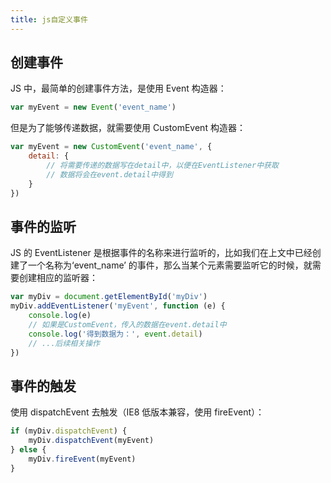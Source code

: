 ```yaml
---
title: js自定义事件
---
```


## 创建事件

JS 中，最简单的创建事件方法，是使用 Event 构造器：

```javascript
var myEvent = new Event('event_name')
```

但是为了能够传递数据，就需要使用 CustomEvent 构造器：

```javascript
var myEvent = new CustomEvent('event_name', {
    detail: {
        // 将需要传递的数据写在detail中，以便在EventListener中获取
        // 数据将会在event.detail中得到
    }
})
```

## 事件的监听

JS 的 EventListener 是根据事件的名称来进行监听的，比如我们在上文中已经创建了一个名称为‘event_name’ 的事件，那么当某个元素需要监听它的时候，就需要创建相应的监听器：

```javascript
var myDiv = document.getElementById('myDiv')
myDiv.addEventListener('myEvent', function (e) {
    console.log(e)
    // 如果是CustomEvent，传入的数据在event.detail中
    console.log('得到数据为：', event.detail)
    // ...后续相关操作
})
```

## 事件的触发

使用 dispatchEvent 去触发（IE8 低版本兼容，使用 fireEvent）：

```javascript
if (myDiv.dispatchEvent) {
    myDiv.dispatchEvent(myEvent)
} else {
    myDiv.fireEvent(myEvent)
}
```
